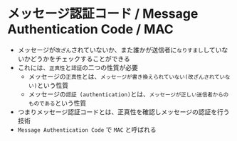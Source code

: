 # メッセージ認証コード / Message Authentication Code / MAC

- メッセージが`改ざん`されていないか、また誰かが送信者に`なりすまし`していないかどうかをチェックすることができる
- これには、`正真性`と`認証`の二つの性質が必要
  - メッセージの`正真性`とは、`メッセージが書き換えられていない(改ざんされていない)`という性質
  - メッセージの`認証 (authentication)`とは、`メッセージが正しい送信者からのものである`という性質
- つまりメッセージ認証コードとは、正真性を確認しメッセージの認証を行う技術
- `Message Authentication Code` で `MAC` と呼ばれる
